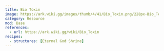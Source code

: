 ```yaml
---
title: Bio Toxin
image: https://ark.wiki.gg/images/thumb/4/41/Bio_Toxin.png/228px-Bio_Toxin.png
category: Resource
mod: Base
references:
  - url: https://ark.wiki.gg/wiki/Bio_Toxin
recipes:
  - structures: [Eternal God Shrine]
---
```

